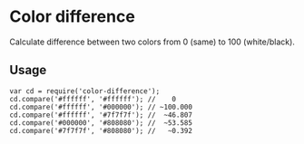 # Color difference

Calculate difference between two colors from 0 (same) to 100 (white/black).

## Usage

    var cd = require('color-difference');
    cd.compare('#ffffff', '#ffffff'); //    0
    cd.compare('#ffffff', '#000000'); // ~100.000
    cd.compare('#ffffff', '#7f7f7f'); //  ~46.807
    cd.compare('#000000', '#808080'); //  ~53.585
    cd.compare('#7f7f7f', '#808080'); //   ~0.392
